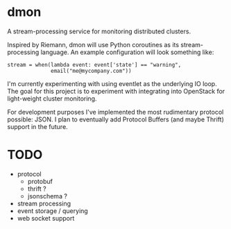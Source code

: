 dmon
====

A stream-processing service for monitoring distributed clusters.

Inspired by Riemann, dmon will use Python coroutines as its
stream-processing language.  An example configuration will look
something like:

    stream = when(lambda event: event['state'] == "warning",
                  email("me@mycompany.com"))

I'm currently experimenting with using eventlet as the underlying IO
loop.  The goal for this project is to experiment with integrating
into OpenStack for light-weight cluster monitoring.

For development purposes I've implemented the most rudimentary
protocol possible: JSON.  I plan to eventually add Protocol Buffers
(and maybe Thrift) support in the future.


# TODO #

- protocol
  - protobuf
  - thrift ?
  - jsonschema ?
- stream processing
- event storage / querying
- web socket support
